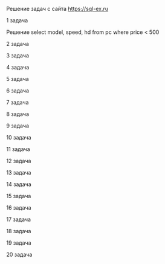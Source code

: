 Решение задач с сайта https://sql-ex.ru

1 задача

Решение
select model, speed, hd
from pc
where price < 500

2 задача

3 задача

4 задача

5 задача

6 задача

7 задача

8 задача

9 задача

10 задача

11 задача

12 задача

13 задача

14 задача

15 задача

16 задача

17 задача

18 задача

19 задача

20 задача
